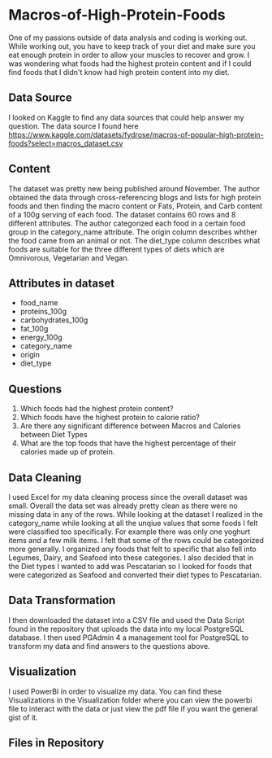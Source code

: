 # Macros-of-High-Protein-Foods

One of my passions outside of data analysis and coding is working out. While working out, you have to keep track of your diet and make sure you eat enough protein in order to allow your muscles to recover and grow. I was wondering what foods had the highest protein content and if I could find foods that I didn't know had high protein content into my diet. 

## Data Source

I looked on Kaggle to find any data sources that could help answer my question. The data source I found here https://www.kaggle.com/datasets/fydrose/macros-of-popular-high-protein-foods?select=macros_dataset.csv

## Content
The dataset was pretty new being published around November. The author obtained the data through cross-referencing blogs and lists for high protein foods and then finding the macro content or Fats, Protein, and Carb content of a 100g serving of each food. The dataset contains 60 rows and 8 different attributes. The author categorized each food in a certain food group in the category_name attribute. The origin column describes whther the food came from an animal or not. The diet_type column describes what foods are suitable for the three different types of diets which are Omnivorous, Vegetarian and Vegan.

## Attributes in dataset

* food_name
* proteins_100g
* carbohydrates_100g
* fat_100g
* energy_100g
* category_name
* origin
* diet_type

## Questions

1. Which foods had the highest protein content?
2. Which foods have the highest protein to calorie ratio?
3. Are there any significant difference between Macros and Calories between Diet Types
4. What are the top foods that have the highest percentage of their calories made up of protein.

## Data Cleaning
I used Excel for my data cleaning process since the overall dataset was small. Overall the data set was already pretty clean as there were no missing data in any of the rows. While looking at the dataset I realized in the category_name while looking at all the unqiue values that some foods I felt were classified too specifically. For example there was only one yoghurt items and a few milk items. I felt that some of the rows could be categorized more generally. I organized any foods that felt to specific that also fell into Legumes, Dairy, and Seafood into these categories. I also decided that in the Diet types I wanted to add was Pescatarian so I looked for foods that were categorized as Seafood and converted their diet types to Pescatarian.

## Data Transformation
I then downloaded the dataset into a CSV file and used the Data Script found in the repository that uploads the data into my local PostgreSQL database. I then used PGAdmin 4 a management tool for PostgreSQL to transform my data and find answers to the questions above. 

## Visualization 
I used PowerBI in order to visualize my data. You can find these Visualizations in the Visualization folder where you can view the powerbi file to interact with the data or just view the pdf file if you want the general gist of it.

## Files in Repository
